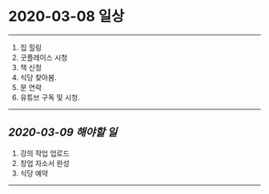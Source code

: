 # 2020-03-08 일상
-------------------------------
1. 집 힐링
2. 굿플레이스 시청
3. 책 신청
4. 식당 찾아봄.
5. 문 연락
6. 유튜브 구독 및 시청.

-----------------------------------
## *2020-03-09 해야할 일*
1. 강의 작업 업로드
2. 창업 자소서 완성
3. 식당 예약
------------